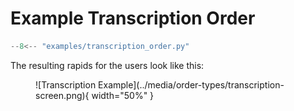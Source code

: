 # Example Transcription Order

```python
--8<-- "examples/transcription_order.py"
```

The resulting rapids for the users look like this:

<figure markdown="span">
![Transcription Example](../media/order-types/transcription-screen.png){ width="50%" }
</figure>